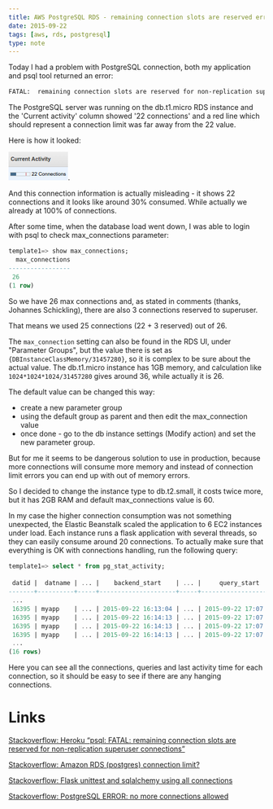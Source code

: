 ```yaml
---
title: AWS PostgreSQL RDS - remaining connection slots are reserved error
date: 2015-09-22
tags: [aws, rds, postgresql]
type: note
---
```


Today I had a problem with PostgreSQL connection, both my application and psql tool returned an error:

```bash
FATAL:  remaining connection slots are reserved for non-replication superuser connections
```

The PostgreSQL server was running on the db.t1.micro RDS instance and the 'Current activity' column showed '22 connections' and a red line which should represent a connection limit was far away from the 22 value.

<!-- more -->

Here is how it looked:

![cwl-setup.config, click to preview](/2015-09-22-22-connections.png).

And this connection information is actually misleading - it shows 22 connections and it looks like around 30% consumed.
While actually we already at 100% of connections.

After some time, when the database load went down, I was able to login with psql to check max_connections parameter:

```sql
template1=> show max_connections;
  max_connections
-----------------
 26
(1 row)
```

So we have 26 max connections and, as stated in comments (thanks, Johannes Schickling), there are also 3 connections reserved to superuser.

That means we used 25 connections (22 + 3 reserved) out of 26.

The `max_connection` setting can also be found in the RDS UI, under "Parameter Groups", but the value there is set as `{DBInstanceClassMemory/31457280}`, so it is complex to be sure about the actual value.
The db.t1.micro instance has 1GB memory, and calculation like `1024*1024*1024/31457280` gives around 36, while actually it is 26.

The default value can be changed this way:

- create a new parameter group
- using the default group as parent and then edit the max_connection value
- once done - go to the db instance settings (Modify action) and set the new parameter group.

But for me it seems to be dangerous solution to use in production, because more connections will consume more memory and instead of connection limit errors you can end up with out of memory errors.

So I decided to change the instance type to db.t2.small, it costs twice more, but it has 2GB RAM and default max_connections value is 60.

In my case the higher connection consumption was not something unexpected, the Elastic Beanstalk scaled the application to 6 EC2 instances under load. Each instance runs a flask application with several threads, so they can easily consume around 20 connections.
To actually make sure that everything is OK with connections handling, run the following query:

```sql
template1=> select * from pg_stat_activity;

 datid |  datname | ... |    backend_start    | ... |     query_start     |    state_change     | waiting | state | ... |  query
-------+----------+-----+---------------------+-----+---------------------+---------------------+---------+-------+-----+--------------------------
 ...
 16395 | myapp    | ... | 2015-09-22 16:13:04 | ... | 2015-09-22 17:07:13 | 2015-09-22 17:07:13 | f       | idle  | ... | COMMIT
 16395 | myapp    | ... | 2015-09-22 16:14:13 | ... | 2015-09-22 17:07:21 | 2015-09-22 17:07:21 | f       | idle  | ... | ROLLBACK
 16395 | myapp    | ... | 2015-09-22 16:14:13 | ... | 2015-09-22 17:07:14 | 2015-09-22 17:07:14 | f       | idle  | ... | COMMIT
 16395 | myapp    | ... | 2015-09-22 16:14:13 | ... | 2015-09-22 17:07:18 | 2015-09-22 17:07:18 | f       | idle  | ... | ROLLBACK
 ...
(16 rows)
```

Here you can see all the connections, queries and last activity time for each connection, so it should be easy to see if there are any hanging connections.


# Links

[Stackoverflow: Heroku “psql: FATAL: remaining connection slots are reserved for non-replication superuser connections”](http://stackoverflow.com/questions/11847144/heroku-psql-fatal-remaining-connection-slots-are-reserved-for-non-replication)

[Stackoverflow: Amazon RDS (postgres) connection limit?](http://stackoverflow.com/questions/20106536/amazon-rds-postgres-connection-limit)

[Stackoverflow: Flask unittest and sqlalchemy using all connections](http://stackoverflow.com/questions/18291180/flask-unittest-and-sqlalchemy-using-all-connections)

[Stackoverflow: PostgreSQL ERROR: no more connections allowed](http://serverfault.com/questions/577712/postgresql-error-no-more-connections-allowed)
